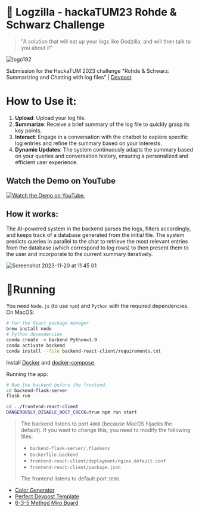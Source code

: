 # 🦖 Logzilla - hackaTUM23 Rohde & Schwarz Challenge
> "A solution that will eat up your logs like Godzilla, and will then talk to you about it"

![logo192](https://github.com/HackaTUM-2023-MACP/Logzilla/assets/45896065/188bf01e-f044-4c5a-81ce-f65a9bc110bf)

Submission for the HackaTUM 2023 challenge "Rohde & Schwarz: Summarizing and Chatting with log files" | [Devpost](https://devpost.com/software/logzilla?ref_content=my-projects-tab&ref_feature=my_projects)

# How to Use it:

1. **Upload**: Upload your log file.
2. **Summarize**: Receive a brief summary of the log file to quickly grasp its key points.
3. **Interact**: Engage in a conversation with the chatbot to explore specific log entries and refine the summary based on your interests.
4. **Dynamic Updates**: The system continuously adapts the summary based on your queries and conversation history, ensuring a personalized and efficient user experience.

## Watch the Demo on YouTube
[![Watch the Demo on YouTube.](https://github.com/HackaTUM-2023-MACP/Logzilla/assets/45896065/14868fbf-a0c2-4b8f-afa9-ae9b31892ab6)](https://youtu.be/5oBkJUfh7PI?si=FYCHrDTPwncpWO9M)

## How it works:

The AI-powered system in the backend parses the logs, filters accordingly, and keeps track of a database generated from the initial file. The system predicts queries in parallel to the chat to retrieve the most relevant entries from the database (which correspond to log rows) to then present them to the user and incorporate to the current summary iteratively.

![Screenshot 2023-11-20 at 11 45 01](https://github.com/HackaTUM-2023-MACP/Logzilla/assets/45896065/6a62a3fc-ba37-4e97-8172-f1d86af78b89)


# 🏃Running

You need `Node.js` (to use `npm`) and `Python` with the required dependencies. On MacOS:
```bash
# For the React package manager
brew install node
# Python dependencies
conda create -n backend Python=3.9
conda activate backend
conda install --file backend-react-client/requirements.txt
```

Install [Docker](https://docs.docker.com/engine/install/ubuntu/#install-using-the-repository) and [docker-compose](https://docs.docker.com/compose/install/linux/#install-using-the-repository).

Running the app:

```bash
# Run the backend before the frontend.
cd backend-flask-server
flask run

cd ../frontend-react-client
DANGEROUSLY_DISABLE_HOST_CHECK=true npm run start
```

> The backend listens to port `4000` (because MacOS hijacks the default). If you want to change this, you need to modify the following files:
>- `backend-flask-server/.flaskenv`
>- `Dockerfile.backend`
>- `frontend-react-client/deployment/nginx.default.conf`
>- `frontend-react-client/package.json`
> 
> The frontend listens to default port `3000`.


- [Color Generator](https://coolors.co)
- [Perfect Devpost Template](https://devpost.com/software/example-template-submission)
- [6-3-5 Method Miro Board](https://miro.com/miroverse/635-method-6-people-3-ideas-5-minutes/)
